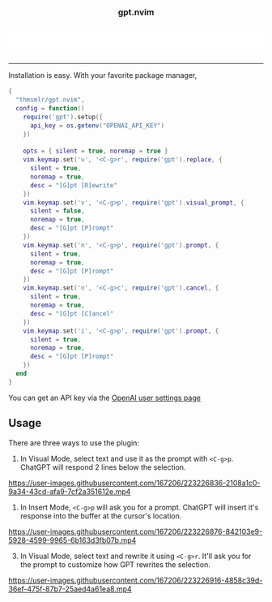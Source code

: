 <p align="center">
  <h3 align="center">gpt.nvim</h3>
</p>
<p align="center">
  <img src="assets/typing.svg" alt="Typing SVG" />
</p>

<hr/>

Installation is easy. 
With your favorite package manager,

```lua
{
  "thmsmlr/gpt.nvim",
  config = function()
    require('gpt').setup({
      api_key = os.getenv("OPENAI_API_KEY")
    })

    opts = { silent = true, noremap = true }
    vim.keymap.set('v', '<C-g>r', require('gpt').replace, {
      silent = true,
      noremap = true,
      desc = "[G]pt [R]ewrite"
    })
    vim.keymap.set('v', '<C-g>p', require('gpt').visual_prompt, {
      silent = false,
      noremap = true,
      desc = "[G]pt [P]rompt"
    })
    vim.keymap.set('n', '<C-g>p', require('gpt').prompt, {
      silent = true,
      noremap = true,
      desc = "[G]pt [P]rompt"
    })
    vim.keymap.set('n', '<C-g>c', require('gpt').cancel, {
      silent = true,
      noremap = true,
      desc = "[G]pt [C]ancel"
    })
    vim.keymap.set('i', '<C-g>p', require('gpt').prompt, {
      silent = true,
      noremap = true,
      desc = "[G]pt [P]rompt"
    })
  end
}
```

You can get an API key via the [OpenAI user settings page](https://platform.openai.com/account/api-keys)

## Usage

There are three ways to use the plugin:

1. In Visual Mode, select text and use it as the prompt with `<C-g>p`.
ChatGPT will respond 2 lines below the selection.



https://user-images.githubusercontent.com/167206/223226836-2108a1c0-9a34-43cd-afa9-7cf2a351612e.mp4






1. In Insert Mode, `<C-g>p` will ask you for a prompt.
ChatGPT will insert it's response into the buffer at the cursor's location.



https://user-images.githubusercontent.com/167206/223226876-842103e9-5928-4599-9965-6b163d3fb07b.mp4



3. In Visual Mode, select text and rewrite it using `<C-g>r`.
It'll ask you for the prompt to customize how GPT rewrites the selection.



https://user-images.githubusercontent.com/167206/223226916-4858c39d-36ef-475f-87b7-25aed4a61ea8.mp4


